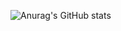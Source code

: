 ![Anurag's GitHub stats](https://github-readme-stats.vercel.app/api?username=LAOVA&show_icons=true&theme=highcontrast)
